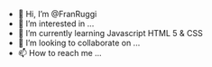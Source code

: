 - 👋 Hi, I’m @FranRuggi
- 👀 I’m interested in ...
- 🌱 I’m currently learning Javascript HTML 5 & CSS
- 💞️ I’m looking to collaborate on ...
- 📫 How to reach me ...

<!---
FranRuggi/FranRuggi is a ✨ special ✨ repository because its `README.md` (this file) appears on your GitHub profile.
You can click the Preview link to take a look at your changes.
--->
